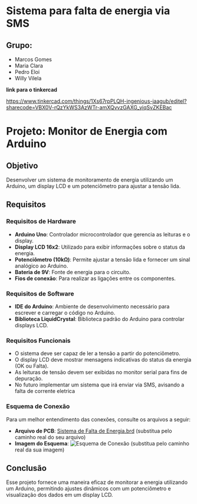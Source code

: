 <h1>Sistema para falta de energia via SMS</h1>

<h2>Grupo:</h2>
<ul>
  <li>Marcos Gomes</li>
  <li>Maria Clara</li>
  <li>Pedro Eloi</li>
  <li>Willy Vilela</li>
</ul>

<strong>link para o tinkercad</strong>

<a>https://www.tinkercad.com/things/1Xs67rpPLQH-ingenious-jaagub/editel?sharecode=VBX0V-rQzYkWS3AzWTr-amXQvvzGAXG_yiqSvZKEBac</a>

# Projeto: Monitor de Energia com Arduino

## Objetivo
Desenvolver um sistema de monitoramento de energia utilizando um Arduino, um display LCD e um potenciômetro para ajustar a tensão lida.

## Requisitos
### Requisitos de Hardware
- **Arduino Uno**: Controlador microcontrolador que gerencia as leituras e o display.
- **Display LCD 16x2**: Utilizado para exibir informações sobre o status da energia.
- **Potenciômetro (10kΩ)**: Permite ajustar a tensão lida e fornecer um sinal analógico ao Arduino.
- **Bateria de 9V**: Fonte de energia para o circuito.
- **Fios de conexão**: Para realizar as ligações entre os componentes.

### Requisitos de Software
- **IDE do Arduino**: Ambiente de desenvolvimento necessário para escrever e carregar o código no Arduino.
- **Biblioteca LiquidCrystal**: Biblioteca padrão do Arduino para controlar displays LCD.

### Requisitos Funcionais
- O sistema deve ser capaz de ler a tensão a partir do potenciômetro.
- O display LCD deve mostrar mensagens indicativas do status da energia (OK ou Falta).
- As leituras de tensão devem ser exibidas no monitor serial para fins de depuração.
- No futuro implementar um sistema que irá enviar via SMS, avisando a falta de corrente eletrica

### Esquema de Conexão
Para um melhor entendimento das conexões, consulte os arquivos a seguir:
- **Arquivo de PCB**: [Sistema de Falta de Energia.brd](Sistema_de_Falta_de_Energia.brd) (substitua pelo caminho real do seu arquivo)
- **Imagem do Esquema**: ![Esquema de Conexão](Sistema_de_Falta_de_Energia.png.png) (substitua pelo caminho real da sua imagem)

## Conclusão
Esse projeto fornece uma maneira eficaz de monitorar a energia utilizando um Arduino, permitindo ajustes dinâmicos com um potenciômetro e visualização dos dados em um display LCD.

